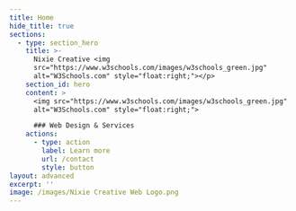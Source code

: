 ```yaml
---
title: Home
hide_title: true
sections:
  - type: section_hero
    title: >-
      Nixie Creative <img
      src="https://www.w3schools.com/images/w3schools_green.jpg"
      alt="W3Schools.com" style="float:right;"></p>
    section_id: hero
    content: >
      <img src="https://www.w3schools.com/images/w3schools_green.jpg"
      alt="W3Schools.com" style="float:right;">

      ### Web Design & Services 
    actions:
      - type: action
        label: Learn more
        url: /contact
        style: button
layout: advanced
excerpt: ''
image: /images/Nixie Creative Web Logo.png
---
```

